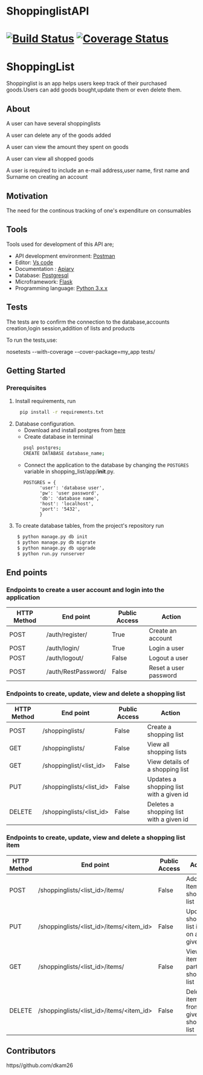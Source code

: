 
# ShoppinglistAPI
[![Build Status](https://travis-ci.org/dkam26/shoppinglistAPI.png)](https://travis-ci.org/dkam26/shoppinglistAPI)
[![Coverage Status](https://coveralls.io/repos/github/dkam26/shoppinglistAPI/badge.svg?branch=develop)](https://coveralls.io/github/dkam26/shoppinglistAPI?branch=develop)
=======
# ShoppingList
Shoppinglist is an app helps users keep track of their purchased goods.Users can add goods bought,update them or even delete them.

## About
A user can have several shoppinglists

A user can delete any of the goods added

A user can view the amount they spent on goods

A user can view all shopped goods

A user is required to include an e-mail address,user name, first name and Surname on creating an account


## Motivation

The need for the continous tracking of one's expenditure on consumables

## Tools
Tools used for development of this API are;
- API development environment: [Postman](https://www.getpostman.com)
- Editor: [Vs code](https://code.visualstudio.com)
- Documentation : [Apiary](https://apiary.io/)
- Database: [Postgresql](https://www.postgresql.org)
- Microframework: [Flask](http://flask.pocoo.org/)
- Programming language: [Python 3.x.x](https://docs.python.org/3/)

## Tests

The tests are to confirm the connection to the database,accounts creation,login session,addition of lists and products

To run the tests,use:

nosetests --with-coverage --cover-package=my_app tests/


## Getting Started

### Prerequisites
1. Install requirements, run 
```sh
     pip install -r requirements.txt
```
2. Database configuration.
   - Download and install postgres from [here](https://www.postgresql.org/download/)
   - Create database in terminal
   ```sh
      psql postgres;
      CREATE DATABASE database_name;
   ```
   - Connect the application to the database by changing the ``` POSTGRES ``` variable in shopping_list/app/__init__.py.
   ```
      POSTGRES = {
            'user': 'database user',
            'pw': 'user password',
            'db': 'database name',
            'host': 'localhost',
            'port': '5432',
            }
   ```
3. To create database tables, from the project's repository run 
```sh 
    $ python manage.py db init
    $ python manage.py db migrate
    $ python manage.py db upgrade
    $ python run.py runserver
 ```

## End points
### Endpoints to create a user account and login into the application
HTTP Method|End point | Public Access|Action
-----------|----------|--------------|------
POST | /auth/register/ | True | Create an account
POST | /auth/login/ | True | Login a user
POST | /auth/logout/ | False | Logout a user
POST | /auth/RestPassword/ | False | Reset a user password

### Endpoints to create, update, view and delete a shopping list
HTTP Method|End point | Public Access|Action
-----------|----------|--------------|------
POST | /shoppinglists/ | False | Create a shopping list
GET | /shoppinglists/ | False | View all shopping lists
GET | /shoppinglist/<list_id> | False | View details of a shopping list
PUT | /shoppinglists/<list_id> | False | Updates a shopping list with a given id
DELETE | /shoppinglists/<list_id> | False | Deletes a shopping list with a given id

### Endpoints to create, update, view and delete a shopping list item
HTTP Method|End point | Public Access|Action
-----------|----------|--------------|------
POST | /shoppinglists/<list_id>/items/ | False | Add an Item to a shopping list
PUT | /shoppinglists/<list_id>/items/<item_id> | False | Update a shopping list item on a given list
GET | /shoppinglists/<list_id>/items/ | False | View items in a particular shopping list
DELETE | /shoppinglists/<list_id>/items/<item_id> | False | Delete an item from a given shopping list



## Contributors

https//github.com/dkam26



